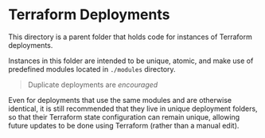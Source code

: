 # Terraform Deployments

This directory is a parent folder that holds code for instances of Terraform deployments. 

Instances in this folder are intended to be unique, atomic, and make use of predefined modules located in `./modules` directory.

> Duplicate deployments are _encouraged_

Even for deployments that use the same modules and are otherwise identical, it is still recommended that they live in unique deployment folders, so that their Terraform state configuration can remain unique, allowing future updates to be done using Terraform (rather than a manual edit).
